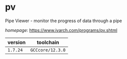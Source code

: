 # pv

Pipe Viewer - monitor the progress of data through a pipe

*homepage*: <https://www.ivarch.com/programs/pv.shtml>

version | toolchain
--------|----------
``1.7.24`` | ``GCCcore/12.3.0``
